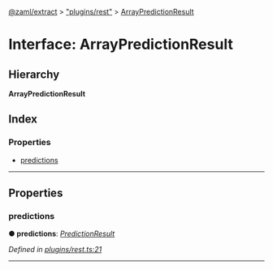 [@zaml/extract](../README.md) > ["plugins/rest"](../modules/_plugins_rest_.md) > [ArrayPredictionResult](../interfaces/_plugins_rest_.arraypredictionresult.md)

# Interface: ArrayPredictionResult

## Hierarchy

**ArrayPredictionResult**

## Index

### Properties

* [predictions](_plugins_rest_.arraypredictionresult.md#predictions)

---

## Properties

<a id="predictions"></a>

###  predictions

**● predictions**: *[PredictionResult](../modules/_plugins_rest_.md#predictionresult)*

*Defined in [plugins/rest.ts:21](https://github.com/nexushubs/zaml-lang/blob/5afa52e/packages/zaml-extract/src/plugins/rest.ts#L21)*

___

